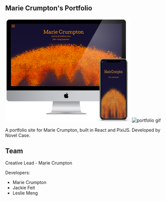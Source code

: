 ## Marie Crumpton's Portfolio

<p float="left">
<img src="public/siteAssets/views.png" alt="portfolio" width="400"/>
<img src="https://media.giphy.com/media/IPQhg1J6gvISqCF5Oq/giphy.gif" alt="portfolio gif" width="400" />
</p>

A portfolio site for Marie Crumpton, built in React and PixiJS. Developed by Novel Case.

## Team

Creative Lead - Marie Crumpton

Developers:

- Marie Crumpton
- Jackie Feit
- Leslie Meng
